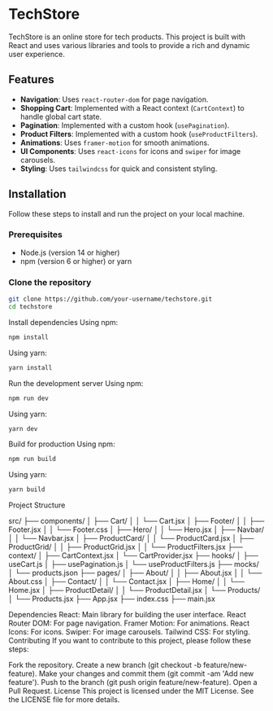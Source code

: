 # TechStore

TechStore is an online store for tech products. This project is built with React and uses various libraries and tools to provide a rich and dynamic user experience.

## Features

- **Navigation**: Uses `react-router-dom` for page navigation.
- **Shopping Cart**: Implemented with a React context (`CartContext`) to handle global cart state.
- **Pagination**: Implemented with a custom hook (`usePagination`).
- **Product Filters**: Implemented with a custom hook (`useProductFilters`).
- **Animations**: Uses `framer-motion` for smooth animations.
- **UI Components**: Uses `react-icons` for icons and `swiper` for image carousels.
- **Styling**: Uses `tailwindcss` for quick and consistent styling.

## Installation

Follow these steps to install and run the project on your local machine.

### Prerequisites

- Node.js (version 14 or higher)
- npm (version 6 or higher) or yarn

### Clone the repository

```bash
git clone https://github.com/your-username/techstore.git
cd techstore
```

Install dependencies
Using npm:
```bash
npm install
```
Using yarn:
```bash
yarn install
```
Run the development server
Using npm:
```bash
npm run dev
```
Using yarn:
```bash
yarn dev
```
Build for production
Using npm:
```bash
npm run build
```
Using yarn:
```bash
yarn build
```
Project Structure

src/
├── components/
│   ├── Cart/
│   │   └── Cart.jsx
│   ├── Footer/
│   │   ├── Footer.jsx
│   │   └── Footer.css
│   ├── Hero/
│   │   └── Hero.jsx
│   ├── Navbar/
│   │   └── Navbar.jsx
│   ├── ProductCard/
│   │   └── ProductCard.jsx
│   ├── ProductGrid/
│   │   ├── ProductGrid.jsx
│   │   └── ProductFilters.jsx
├── context/
│   ├── CartContext.jsx
│   └── CartProvider.jsx
├── hooks/
│   ├── useCart.js
│   ├── usePagination.js
│   └── useProductFilters.js
├── mocks/
│   └── products.json
├── pages/
│   ├── About/
│   │   ├── About.jsx
│   │   └── About.css
│   ├── Contact/
│   │   └── Contact.jsx
│   ├── Home/
│   │   └── Home.jsx
│   ├── ProductDetail/
│   │   └── ProductDetail.jsx
│   └── Products/
│       └── Products.jsx
├── App.jsx
├── index.css
├── main.jsx


Dependencies
React: Main library for building the user interface.
React Router DOM: For page navigation.
Framer Motion: For animations.
React Icons: For icons.
Swiper: For image carousels.
Tailwind CSS: For styling.
Contributing
If you want to contribute to this project, please follow these steps:

Fork the repository.
Create a new branch (git checkout -b feature/new-feature).
Make your changes and commit them (git commit -am 'Add new feature').
Push to the branch (git push origin feature/new-feature).
Open a Pull Request.
License
This project is licensed under the MIT License. See the LICENSE file for more details.

